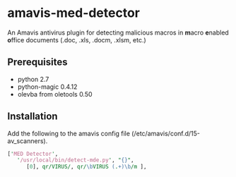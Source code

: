 # amavis-med-detector
An Amavis antivirus plugin for detecting malicious macros in **m**acro
**e**nabled **o**ffice documents (.doc, .xls, .docm, .xlsm, etc.)

## Prerequisites
* python 2.7
* python-magic 0.4.12
* olevba from oletools 0.50

## Installation
Add the following to the amavis config file
(/etc/amavis/conf.d/15-av_scanners).
```perl
['MED Detector',
   '/usr/local/bin/detect-mde.py', "{}",
      [0], qr/VIRUS/, qr/\bVIRUS (.+)\b/m ],
```

